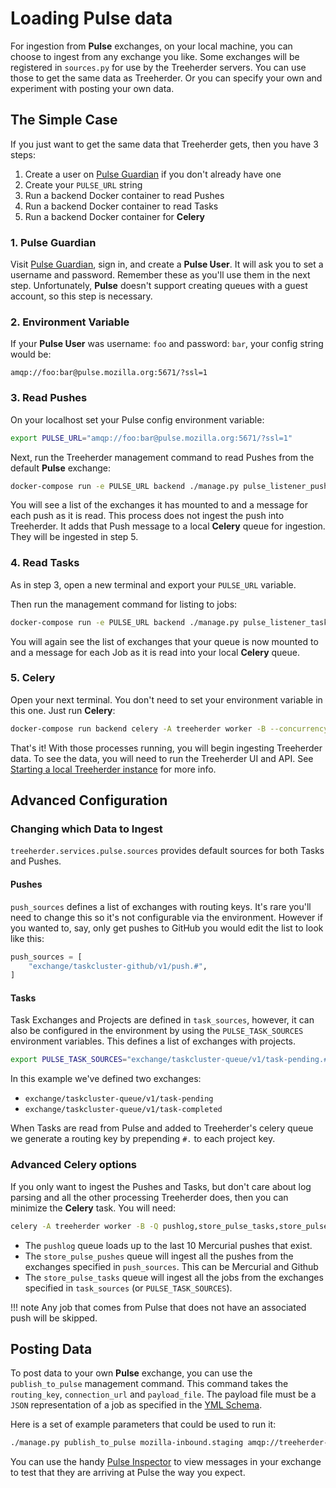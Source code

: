 # Loading Pulse data

For ingestion from **Pulse** exchanges, on your local machine, you can choose
to ingest from any exchange you like. Some exchanges will be registered in
`sources.py` for use by the Treeherder servers. You can use those to get the
same data as Treeherder. Or you can specify your own and experiment with
posting your own data.

## The Simple Case

If you just want to get the same data that Treeherder gets, then you have 3 steps:

1. Create a user on [Pulse Guardian] if you don't already have one
2. Create your `PULSE_URL` string
3. Run a backend Docker container to read Pushes
4. Run a backend Docker container to read Tasks
5. Run a backend Docker container for **Celery**

### 1. Pulse Guardian

Visit [Pulse Guardian], sign in, and create a **Pulse User**. It will ask you to set a
username and password. Remember these as you'll use them in the next step.
Unfortunately, **Pulse** doesn't support creating queues with a guest account, so
this step is necessary.

### 2. Environment Variable

If your **Pulse User** was username: `foo` and password: `bar`, your config
string would be:

`amqp://foo:bar@pulse.mozilla.org:5671/?ssl=1`

### 3. Read Pushes

On your localhost set your Pulse config environment variable:

```bash
export PULSE_URL="amqp://foo:bar@pulse.mozilla.org:5671/?ssl=1"
```

Next, run the Treeherder management command to read Pushes from the default **Pulse**
exchange:

```bash
docker-compose run -e PULSE_URL backend ./manage.py pulse_listener_pushes
```

You will see a list of the exchanges it has mounted to and a message for each
push as it is read. This process does not ingest the push into Treeherder. It
adds that Push message to a local **Celery** queue for ingestion. They will be
ingested in step 5.

### 4. Read Tasks

As in step 3, open a new terminal and export your `PULSE_URL` variable.

Then run the management command for listing to jobs:

```bash
docker-compose run -e PULSE_URL backend ./manage.py pulse_listener_tasks
```

You will again see the list of exchanges that your queue is now mounted to and
a message for each Job as it is read into your local **Celery** queue.

### 5. Celery

Open your next terminal. You don't need to set your environment variable
in this one. Just run **Celery**:

```bash
docker-compose run backend celery -A treeherder worker -B --concurrency 5
```

That's it! With those processes running, you will begin ingesting Treeherder
data. To see the data, you will need to run the Treeherder UI and API.
See [Starting a local Treeherder instance] for more info.

[starting a local treeherder instance]: installation.md#starting-a-local-treeherder-instance

## Advanced Configuration

### Changing which Data to Ingest

`treeherder.services.pulse.sources` provides default sources for both Tasks and Pushes.

#### Pushes

`push_sources` defines a list of exchanges with routing keys.
It's rare you'll need to change this so it's not configurable via the environment.
However if you wanted to, say, only get pushes to GitHub you would edit the list to look like this:

```python
push_sources = [
    "exchange/taskcluster-github/v1/push.#",
]
```

#### Tasks

Task Exchanges and Projects are defined in `task_sources`, however, it can
also be configured in the environment by using the `PULSE_TASK_SOURCES` environment variables.
This defines a list of exchanges with projects.

```bash
export PULSE_TASK_SOURCES="exchange/taskcluster-queue/v1/task-pending.#,exchange/taskcluster-queue/v1/task-completed.#",
```

In this example we've defined two exchanges:

- `exchange/taskcluster-queue/v1/task-pending`
- `exchange/taskcluster-queue/v1/task-completed`

When Tasks are read from Pulse and added to Treeherder's celery queue we generate a routing key by prepending `#.` to each project key.

### Advanced Celery options

If you only want to ingest the Pushes and Tasks, but don't care about log parsing
and all the other processing Treeherder does, then you can minimize the **Celery**
task. You will need:

```bash
celery -A treeherder worker -B -Q pushlog,store_pulse_tasks,store_pulse_pushes --concurrency 5
```

- The `pushlog` queue loads up to the last 10 Mercurial pushes that exist.
- The `store_pulse_pushes` queue will ingest all the pushes from the exchanges
  specified in `push_sources`. This can be Mercurial and Github
- The `store_pulse_tasks` queue will ingest all the jobs from the exchanges
  specified in `task_sources` (or `PULSE_TASK_SOURCES`).

<!-- prettier-ignore -->
!!! note
    Any job that comes from Pulse that does not have an associated push will be skipped.

## Posting Data

To post data to your own **Pulse** exchange, you can use the `publish_to_pulse`
management command. This command takes the `routing_key`, `connection_url`
and `payload_file`. The payload file must be a `JSON` representation of
a job as specified in the [YML Schema].

Here is a set of example parameters that could be used to run it:

```bash
./manage.py publish_to_pulse mozilla-inbound.staging amqp://treeherder-test:mypassword@pulse.mozilla.org:5672/ ./scratch/test_job.json
```

You can use the handy [Pulse Inspector] to view messages in your exchange to
test that they are arriving at Pulse the way you expect.

[pulse guardian]: https://pulseguardian.mozilla.org/whats_pulse
[pulse inspector]: https://tools.taskcluster.net/pulse-inspector/
[yml schema]: https://github.com/mozilla/treeherder/blob/master/schemas/pulse-job.yml
